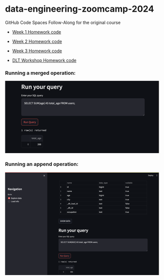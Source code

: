 # data-engineering-zoomcamp-2024
GitHub Code Spaces Follow-Along for the original course

 - [Week 1 Homework code](https://github.com/caspercrause/data-engineering-zoomcamp-2024/blob/master/SQL-statements.sql)

 - [Week 2 Homework code](https://github.com/caspercrause/data-engineering-zoomcamp-2024/blob/master/Week%202%20Homework.md)

 - [Week 3 Homework code](https://github.com/caspercrause/data-engineering-zoomcamp-2024/blob/master/Week%203%20Homework.md)

 - [DLT Workshop Homework code](https://github.com/caspercrause/data-engineering-zoomcamp-2024/blob/3a40b6d24ad6bf1c65d0c626113b3771a12b65cb/workshops_dlt_resources/homework_workshop.py)

### Running a merged operation:
[![Merge](https://github.com/caspercrause/data-engineering-zoomcamp-2024/blob/3a40b6d24ad6bf1c65d0c626113b3771a12b65cb/workshops_dlt_resources/dlt-merge.png)](https://github.com/caspercrause/data-engineering-zoomcamp-2024/blob/3a40b6d24ad6bf1c65d0c626113b3771a12b65cb/workshops_dlt_resources/dlt-merge.png)

### Running an append operation:
[![Append](https://github.com/caspercrause/data-engineering-zoomcamp-2024/blob/master/workshops_dlt_resources/dlt-append.png)](https://github.com/caspercrause/data-engineering-zoomcamp-2024/blob/master/workshops_dlt_resources/dlt-append.png)
